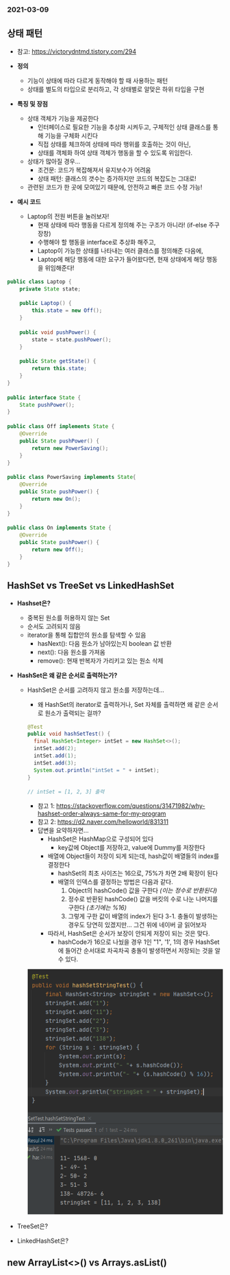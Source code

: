 ### 2021-03-09

## 상태 패턴
- 참고: https://victorydntmd.tistory.com/294

- __정의__
    - 기능이 상태에 따라 다르게 동작해야 할 때 사용하는 패턴
    - 상태를 별도의 타입으로 분리하고, 각 상태별로 알맞은 하위 타입을 구현

- __특징 및 장점__
    - 상태 객체가 기능을 제공한다
        - 인터페이스로 필요한 기능을 추상화 시켜두고, 구체적인 상태 클래스를 통해 기능을 구체화 시킨다
        - 직접 상태를 체크하여 상태에 따라 행위를 호출하는 것이 아닌,
        - 상태를 객체화 하여 상태 객체가 행동을 할 수 있도록 위임한다.
    - 상태가 많아질 경우...
        - 조건문: 코드가 복잡해져서 유지보수가 어려움
        - 상태 패턴: 클래스의 갯수는 증가하지만 코드의 복잡도는 그대로!
    - 관련된 코드가 한 곳에 모여있기 때문에, 안전하고 빠른 코드 수정 가능!

- __예시 코드__
    - Laptop의 전원 버튼을 눌러보자!
        - 현재 상태에 따라 행동을 다르게 정의해 주는 구조가 아니라! (if-else 주구장창)
        - 수행해야 할 행동을 interface로 추상화 해주고,
        - Laptop이 가능한 상태를 나타내는 여러 클래스를 정의해준 다음에,
        - Laptop에 해당 행동에 대한 요구가 들어왔다면, 현재 상태에게 해당 행동을 위임해준다!
``` Java
public class Laptop {
    private State state;

    public Laptop() {
        this.state = new Off();
    }

    public void pushPower() {
        state = state.pushPower();
    }

    public State getState() {
        return this.state;
    }
}

public interface State {
    State pushPower();
}

public class Off implements State {
    @Override
    public State pushPower() {
        return new PowerSaving();
    }
}

public class PowerSaving implements State{
    @Override
    public State pushPower() {
        return new On();
    }
}

public class On implements State {
    @Override
    public State pushPower() {
        return new Off();
    }
}
```

## HashSet vs TreeSet vs LinkedHashSet
- __Hashset은?__
    - 중복된 원소를 허용하지 않는 Set
    - 순서도 고려되지 않음
    - iterator을 통해 집합안의 원소를 탐색할 수 있음
        - hasNext(): 다음 원소가 남아있는지 boolean 값 반환
        - next(): 다음 원소를 가져옴
        - remove(): 현재 반복자가 가리키고 있는 원소 삭제
        
- __HashSet은 왜 같은 순서로 출력하는가?__
    - HashSet은 순서를 고려하지 않고 원소를 저장하는데... 
        - 왜 HashSet의 iterator로 출력하거나, Set 자체를 출력하면 왜 같은 순서로 원소가 출력되는 걸까?
        ``` Java
        @Test
        public void hashSetTest() {
          final HashSet<Integer> intSet = new HashSet<>();
          intSet.add(2);
          intSet.add(1);
          intSet.add(3);
          System.out.println("intSet = " + intSet);
        }
      
        // intSet = [1, 2, 3] 출력
        ```
        - 참고 1: https://stackoverflow.com/questions/31471982/why-hashset-order-always-same-for-my-program
        - 참고 2: https://d2.naver.com/helloworld/831311
        - 답변을 요약하자면...
            - HashSet은 HashMap으로 구성되어 있다
                - key값에 Object를 저장하고, value에 Dummy를 저장한다
            - 배열에 Object들이 저장이 되게 되는데, hash값이 배열들의 index를 결정한다
                - hashSet의 최초 사이즈는 16으로, 75%가 차면 2배 확장이 된다
                - 배열의 인덱스를 결정하는 방법은 다음과 같다. 
                    1. Object의 hashCode() 값을 구한다 *(이는 정수로 반환된다)*
                    2. 정수로 반환된 hashCode() 값을 버킷의 수로 나눈 나머지를 구한다 *(초기에는 %16)*
                    3. 그렇게 구한 값이 배열의 index가 된다
                        3-1. 충돌이 발생하는 경우도 당연히 있겠지만... 그건 위에 네이버 글 읽어보자
            - 따라서, HashSet은 순서가 보장이 안되게 저장이 되는 것은 맞다. 
                - hashCode가 16으로 나눴을 경우 1인 "1", '1', 1의 경우 HashSet에 들어간 순서대로 차곡차곡 충돌이 발생하면서 저장되는 것을 알 수 있다.
                
        ![exception](../image/hashSet_2021_03_09.PNG)
    
- TreeSet은?
- LinkedHashSet은?

## new ArrayList<>() vs Arrays.asList()

